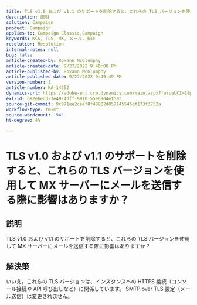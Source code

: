 ```yaml
---
title: TLS v1.0 および v1.1 のサポートを削除すると、これらの TLS バージョンを使用して MX サーバーにメールを送信する際に影響はありますか？
description: 説明
solution: Campaign
product: Campaign
applies-to: Campaign Classic,Campaign
keywords: KCS, TLS, MX, メール，廃止
resolution: Resolution
internal-notes: null
bug: false
article-created-by: Roxann McGlumphy
article-created-date: 9/27/2022 9:46:08 PM
article-published-by: Roxann McGlumphy
article-published-date: 9/27/2022 9:49:49 PM
version-number: 3
article-number: KA-14352
dynamics-url: https://adobe-ent.crm.dynamics.com/main.aspx?forceUCI=1&pagetype=entityrecord&etn=knowledgearticle&id=e75a27cb-ad3e-ed11-9db1-00224808613b
exl-id: 692ebedd-1e49-4dff-9910-55e6904ef593
source-git-commit: 9c971ee2ceef8f48902d857145545ef173f3752a
workflow-type: tm+mt
source-wordcount: '94'
ht-degree: 4%

---
```


# TLS v1.0 および v1.1 のサポートを削除すると、これらの TLS バージョンを使用して MX サーバーにメールを送信する際に影響はありますか？

## 説明


TLS v1.0 および v1.1 のサポートを削除すると、これらの TLS バージョンを使用して MX サーバーにメールを送信する際に影響はありますか？


## 解決策


いいえ。これらの TLS バージョンは、インスタンスへの HTTPS 接続（コンソール接続や API 呼び出しなど）に関係しています。 SMTP over TLS 設定（メール送信）は変更されません。
